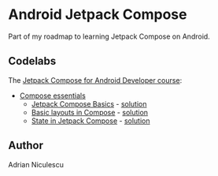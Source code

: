 # Android Jetpack Compose

Part of my roadmap to learning Jetpack Compose on Android.

## Codelabs

The [Jetpack Compose for Android Developer course](https://developer.android.com/courses/jetpack-compose/course):

- [Compose essentials](https://developer.android.com/courses/pathways/jetpack-compose-for-android-developers-1)
  - [Jetpack Compose Basics](https://developer.android.com/codelabs/jetpack-compose-basics) - [solution](./Jetpack-Compose-basics/)
  - [Basic layouts in Compose](https://developer.android.com/codelabs/jetpack-compose-layouts) - [solution](./BasicLayoutsCodelab/)
  - [State in Jetpack Compose](https://developer.android.com/codelabs/jetpack-compose-state) - [solution](./BasicStateCodelab/)

## Author

Adrian Niculescu
